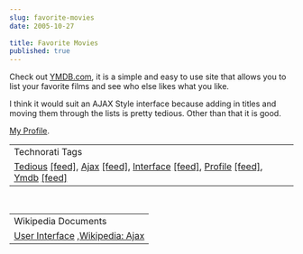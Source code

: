 ```yaml
---
slug: favorite-movies
date: 2005-10-27
 
title: Favorite Movies
published: true
---
```

Check out <a href="http://www.YMDB.com">YMDB.com</a>, it is a simple and easy to use site that allows you to list your favorite films and see who else likes what you like.<p />I think it would suit an AJAX Style interface because adding in titles and moving them through the lists is pretty tedious.  Other than that it is good.<p /><a href="http://www.ymdb.com/kinlan/l29716_ukuk.html">My Profile</a>.<p /><table class="TechnoratiHead TagHeader">
<tr><td>Technorati Tags</td></tr>
<tr class="Technorati"><td>
<a href="http://www.technorati.com/tag/Tedious" class="Tag" rel="tag">Tedious</a> <a href="http://feeds.technorati.com/feed/posts/tag/Tedious" class="Tag">[feed]</a>, <a href="http://www.technorati.com/tag/Ajax" class="Tag" rel="tag">Ajax</a> <a href="http://feeds.technorati.com/feed/posts/tag/Ajax" class="Tag">[feed]</a>, <a href="http://www.technorati.com/tag/Interface" class="Tag" rel="tag">Interface</a> <a href="http://feeds.technorati.com/feed/posts/tag/Interface" class="Tag">[feed]</a>, <a href="http://www.technorati.com/tag/Profile" class="Tag" rel="tag">Profile</a> <a href="http://feeds.technorati.com/feed/posts/tag/Profile" class="Tag">[feed]</a>, <a href="http://www.technorati.com/tag/Ymdb" class="Tag" rel="tag">Ymdb</a> <a href="http://feeds.technorati.com/feed/posts/tag/Ymdb" class="Tag">[feed]</a>
</td></tr>
</table><br /><table class="TechnoratiHead TagHeader">
<tr><td>Wikipedia Documents</td></tr>
<tr class="Technorati"><td>
<a href="http://en.wikipedia.org/wiki/User_interface">User Interface</a> ,<a href="http://en.wikipedia.org/wiki/AJAX">Wikipedia: Ajax</a>
</td></tr>
</table><div class="blogger-post-footer"><img class="posterous_download_image" src="https://blogger.googleusercontent.com/tracker/8109338-113041803688439431?l=www.kinlan.co.uk%2Findex.html" height="1" alt="" width="1" /></div>

